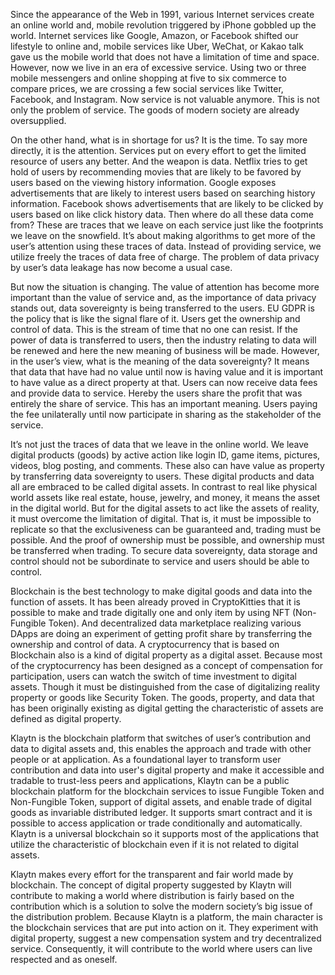 Since the appearance of the Web in 1991, various Internet services create an online world and, mobile revolution triggered by iPhone gobbled up the world. Internet services like Google, Amazon, or Facebook shifted our lifestyle to online and, mobile services like Uber, WeChat, or Kakao talk gave us the mobile world that does not have a limitation of time and space. However, now we live in an era of excessive service. Using two or three mobile messengers and online shopping at five to six commerce to compare prices, we are crossing a few social services like Twitter, Facebook, and Instagram. Now service is not valuable anymore. This is not only the problem of service. The goods of modern society are already oversupplied.

On the other hand, what is in shortage for us? It is the time. To say more directly, it is the attention. Services put on every effort to get the limited resource of users any better. And the weapon is data. Netflix tries to get hold of users by recommending movies that are likely to be favored by users based on the viewing history information. Google exposes advertisements that are likely to interest users based on searching history information. Facebook shows advertisements that are likely to be clicked by users based on like click history data. Then where do all these data come from? These are traces that we leave on each service just like the footprints we leave on the snowfield. It’s about making algorithms to get more of the user’s attention using these traces of data. Instead of providing service, we utilize freely the traces of data free of charge. The problem of data privacy by user’s data leakage has now become a usual case.

But now the situation is changing. The value of attention has become more important than the value of service and, as the importance of data privacy stands out, data sovereignty is being transferred to the users. EU GDPR is the policy that is like the signal flare of it. Users get the ownership and control of data. This is the stream of time that no one can resist. If the power of data is transferred to users, then the industry relating to data will be renewed and here the new meaning of business will be made. However, in the user’s view, what is the meaning of the data sovereignty? It means that data that have had no value until now is having value and it is important to have value as a direct property at that. Users can now receive data fees and provide data to service. Hereby the users share the profit that was entirely the share of service. This has an important meaning. Users paying the fee unilaterally until now participate in sharing as the stakeholder of the service.

It’s not just the traces of data that we leave in the online world. We leave digital products (goods) by active action like login ID, game items, pictures, videos, blog posting, and comments. These also can have value as property by transferring data sovereignty to users. These digital products and data all are embraced to be called digital assets. In contrast to real like physical world assets like real estate, house, jewelry, and money, it means the asset in the digital world. But for the digital assets to act like the assets of reality, it must overcome the limitation of digital. That is, it must be impossible to replicate so that the exclusiveness can be guaranteed and, trading must be possible. And the proof of ownership must be possible, and ownership must be transferred when trading. To secure data sovereignty, data storage and control should not be subordinate to service and users should be able to control.

Blockchain is the best technology to make digital goods and data into the function of assets. It has been already proved in CryptoKitties that it is possible to make and trade digitally one and only item by using NFT (Non-Fungible Token). And decentralized data marketplace realizing various DApps are doing an experiment of getting profit share by transferring the ownership and control of data. A cryptocurrency that is based on Blockchain also is a kind of digital property as a digital asset. Because most of the cryptocurrency has been designed as a concept of compensation for participation, users can watch the switch of time investment to digital assets. Though it must be distinguished from the case of digitalizing reality property or goods like Security Token. The goods, property, and data that has been originally existing as digital getting the characteristic of assets are defined as digital property.

Klaytn is the blockchain platform that switches of user’s contribution and data to digital assets and, this enables the approach and trade with other people or at application. As a foundational layer to transform user contribution and data into user's digital property and make it accessible and tradable to trust-less peers and applications, Klaytn can be a public blockchain platform for the blockchain services to issue Fungible Token and Non-Fungible Token, support of digital assets, and enable trade of digital goods as invariable distributed ledger. It supports smart contract and it is possible to access application or trade conditionally and automatically. Klaytn is a universal blockchain so it supports most of the applications that utilize the characteristic of blockchain even if it is not related to digital assets.

Klaytn makes every effort for the transparent and fair world made by blockchain. The concept of digital property suggested by Klaytn will contribute to making a world where distribution is fairly based on the contribution which is a solution to solve the modern society’s big issue of the distribution problem. Because Klaytn is a platform, the main character is the blockchain services that are put into action on it. They experiment with digital property, suggest a new compensation system and try decentralized service. Consequently, it will contribute to the world where users can live respected and as oneself.